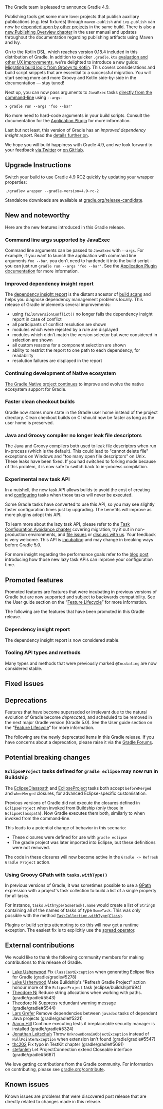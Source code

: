 The Gradle team is pleased to announce Gradle 4.9.

Publishing tools get some more love: projects that publish auxiliary publications (e.g. test fixtures) through `maven-publish` and `ivy-publish` can now be [depended upon by other projects](https://github.com/gradle/gradle/issues/1061) in the same build.
There is also a [new Publishing Overview chapter](userguide/publishing_overview.html) in the user manual and updates throughout the documentation regarding publishing artifacts using Maven and Ivy.

On to the Kotlin DSL, which reaches version 0.18.4 included in this distribution of Gradle.
In addition to quicker `.gradle.kts` [evaluation and other UX improvements](https://github.com/gradle/kotlin-dsl/releases/tag/v0.18.4), we're delighted to introduce a new guide: [Migrating build logic from Groovy to Kotlin](https://guides.gradle.org/migrating-build-logic-from-groovy-to-kotlin/).
This covers considerations and build script snippets that are essential to a successful migration. 
You will start seeing more and more Groovy and Kotlin side-by-side in the documentation — stay tuned!  

Next up, you can now pass arguments to `JavaExec` tasks [directly from the command-line](#command-line-args-supported-by-javaexec) using `--args`:

    ❯ gradle run --args 'foo --bar'
    
No more need to hard-code arguments in your build scripts. 
Consult the documentation for the [Application Plugin](userguide/application_plugin.html#sec:application_usage) for more information.

Last but not least, this version of Gradle has an _improved dependency insight report_. Read the [details further on](#improved-dependency-insight-report).   

We hope you will build happiness with Gradle 4.9, and we look forward to your feedback [via Twitter](https://twitter.com/gradle) or [on GitHub](https://github.com/gradle).

## Upgrade Instructions

Switch your build to use Gradle 4.9 RC2 quickly by updating your wrapper properties:

`./gradlew wrapper --gradle-version=4.9-rc-2`

Standalone downloads are available at [gradle.org/release-candidate](https://gradle.org/release-candidate). 

## New and noteworthy

Here are the new features introduced in this Gradle release.

### Command line args supported by JavaExec

Command line arguments can be passed to `JavaExec` with `--args`. For example, if you want to launch the application with command line arguments `foo --bar`,
you don't need to hardcode it into the build script - you can just run `gradle run --args 'foo --bar'`.
See the [Application Plugin documentation](userguide/application_plugin.html#sec:application_usage) for more information.

### Improved dependency insight report

The [dependency insight report](userguide/inspecting_dependencies.html#sec:identifying_reason_dependency_selection) is the distant ancestor of [build scans](https://scans.gradle.com) and helps you diagnose dependency management problems locally.
This release of Gradle implements several improvements:

- using `failOnVersionConflict()` no longer fails the dependency insight report in case of conflict
- all participants of conflict resolution are shown
- modules which were rejected by a rule are displayed
- modules which didn't match the version selector but were considered in selection are shown
- all custom reasons for a component selection are shown
- ability to restrict the report to one path to each dependency, for readability
- resolution failures are displayed in the report

### Continuing development of Native ecosystem

[The Gradle Native project continues](https://github.com/gradle/gradle-native/blob/master/docs/RELEASE-NOTES.md#changes-included-in-gradle-49) to improve and evolve the native ecosystem support for Gradle.

### Faster clean checkout builds

Gradle now stores more state in the Gradle user home instead of the project directory. Clean checkout builds on CI should now be faster as long as the user home is preserved.

### Java and Groovy compiler no longer leak file descriptors

The Java and Groovy compilers both used to leak file descriptors when run in-process (which is the default).
This could lead to "cannot delete file" exceptions on Windows and "too many open file descriptors" on Unix.
These leaks have been fixed.  If you had switched to forking mode because of this problem, it is now safe to switch back to in-process compilation.

### Experimental new task API

In a nutshell, the new task API allows builds to avoid the cost of creating and [configuring](userguide/build_lifecycle.html) tasks when those tasks will never be executed.

Some Gradle tasks have converted to use this API, so you may see slightly faster configuration times just by upgrading.
The benefits will improve as more plugins adopt this API.

To learn more about the lazy task API, please refer to the [Task Configuration Avoidance chapter](userguide/task_configuration_avoidance.html) covering migration, try it out in non-production environments, and [file issues](https://github.com/gradle/gradle/issues) or [discuss with us](https://discuss.gradle.org). Your feedback is very welcome. This API is [incubating](userguide/feature_lifecycle.html#sec:incubating_state) and may change in breaking ways before Gradle 5.0.

For more insight regarding the performance goals refer to the [blog post](https://blog.gradle.org/preview-avoiding-task-configuration-time) introducing how those new lazy task APIs can improve your configuration time.

<!--
IMPORTANT: if this is a patch release, ensure that a prominent link is included in the foreword to all releases of the same minor stream.
Add-->

<!--
### Example new and noteworthy
-->

## Promoted features

Promoted features are features that were incubating in previous versions of Gradle but are now supported and subject to backwards compatibility.
See the User guide section on the “[Feature Lifecycle](userguide/feature_lifecycle.html)” for more information.

The following are the features that have been promoted in this Gradle release.

### Dependency insight report

The dependency insight report is now considered stable.

### Tooling API types and methods

Many types and methods that were previously marked `@Incubating` are now considered stable. 

## Fixed issues

## Deprecations

Features that have become superseded or irrelevant due to the natural evolution of Gradle become *deprecated*, and scheduled to be removed
in the next major Gradle version (Gradle 5.0). See the User guide section on the “[Feature Lifecycle](userguide/feature_lifecycle.html)” for more information.

The following are the newly deprecated items in this Gradle release. If you have concerns about a deprecation, please raise it via the [Gradle Forums](https://discuss.gradle.org).

<!--
### Example deprecation
-->

## Potential breaking changes

### `EclipseProject` tasks defined for `gradle eclipse` may now run in Buildship

The [EclipseClasspath](dsl/org.gradle.plugins.ide.eclipse.model.EclipseClasspath.html) and [EclipseProject](dsl/org.gradle.plugins.ide.eclipse.model.EclipseProject.html) tasks both accept `beforeMerged` and `whenMerged` closures, for advanced Eclipse-specific customisation.

Previous versions of Gradle did not execute the closures defined in `EclipseProject` when invoked from Buildship (only those in `EclipseClasspath`). Now Gradle executes them both, similarly to when invoked from the command-line.

This leads to a potential change of behavior in this scenario:
 - These closures were defined for use with `gradle eclipse`
 - The gradle project was later imported into Eclipse, but these definitions were not removed.

The code in these closures will now become active in the `Gradle -> Refresh Gradle Project` action.

<!--
### Example breaking change
-->

### Using Groovy GPath with `tasks.withType()`

In previous versions of Gradle, it was sometimes possible to use a [GPath](http://docs.groovy-lang.org/latest/html/documentation/#gpath_expressions) expression with a project's task collection to build a list of a single property for all tasks.

For instance, `tasks.withType(SomeTask).name` would create a list of `String`s containing all of the names of tasks of type `SomeTask`. This was only possible with the method [`TaskCollection.withType(Class)`](javadoc/org/gradle/api/tasks/TaskCollection.html#withType-java.lang.Class-).

Plugins or build scripts attempting to do this will now get a runtime exception.  The easiest fix is to explicitly use the [spread operator](http://docs.groovy-lang.org/latest/html/documentation/#_spread_operator).

## External contributions

We would like to thank the following community members for making contributions to this release of Gradle.

- [Luke Usherwood](https://github.com/lukeu) Fix `ClassCastException` when generating Eclipse files for Gradle (gradle/gradle#5278)
- [Luke Usherwood](https://github.com/lukeu) Make Buildship's "Refresh Gradle Project" action honour more of the `EclipseProject` task (eclipse/buildship#694)
- [Theodore Ni](https://github.com/tjni) Reduce string allocations when working with paths. (gradle/gradle#5543)
- [Theodore Ni](https://github.com/tjni) Suppress redundant warning message (gradle/gradle#5544)
- [Lars Grefer](https://github.com/larsgrefer) Remove dependencies between `javadoc` tasks of dependent Java projects (gradle/gradle#5221)
- [Aaron Hill](https://github.com/Aaron1011) Continue executing tests if irreplaceable security manager is installed (gradle/gradle#5324)
- [Jonathan Leitschuh](https://github.com/JLLeitschuh) Throw `UnknownDomainObjectException` instead of `NullPointerException` when extension isn't found (gradle/gradle#5547)
- [thc202](https://github.com/thc202) Fix typo in TestKit chapter (gradle/gradle#5691)
- [stefanleh](https://github.com/stefanleh) Let ProjectConnection extend Closeable interface (gradle/gradle#5687) 

We love getting contributions from the Gradle community. For information on contributing, please see [gradle.org/contribute](https://gradle.org/contribute).

## Known issues

Known issues are problems that were discovered post release that are directly related to changes made in this release.
